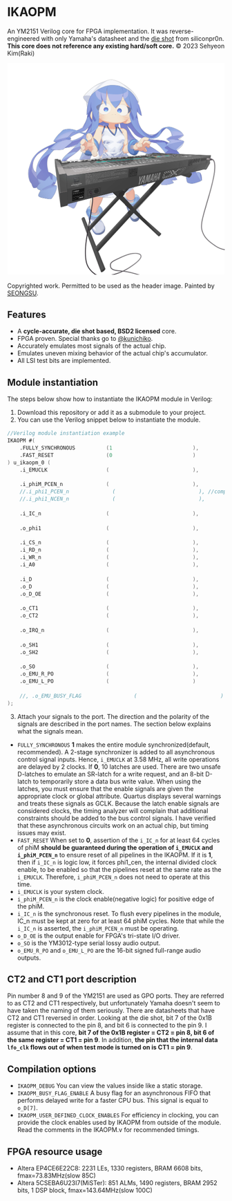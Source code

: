 # IKAOPM
An YM2151 Verilog core for FPGA implementation. It was reverse-engineered with only Yamaha's datasheet and the [die shot](https://siliconpr0n.org/archive/doku.php?id=mcmaster:yamaha:ym2151) from siliconpr0n. **This core does not reference any existing hard/soft core.** © 2023 Sehyeon Kim(Raki)

<p align=center><img alt="header image" src="./resources/ikamusume_dx7.jpg" height="auto" width="640"></p>

Copyrighted work. Permitted to be used as the header image. Painted by [SEONGSU](https://twitter.com/seongsu_twit).

## Features
* A **cycle-accurate, die shot based, BSD2 licensed** core.
* FPGA proven. Special thanks go to [@kunichiko]( https://github.com/kunichiko ).
* Accurately emulates most signals of the actual chip.
* Emulates uneven mixing behavior of the actual chip's accumulator.
* All LSI test bits are implemented.

## Module instantiation
The steps below show how to instantiate the IKAOPM module in Verilog:

1. Download this repository or add it as a submodule to your project.
2. You can use the Verilog snippet below to instantiate the module.

```verilog
//Verilog module instantiation example
IKAOPM #(
    .FULLY_SYNCHRONOUS          (1                          ),
    .FAST_RESET                 (0                          )
) u_ikaopm_0 (
    .i_EMUCLK                   (                           ),

    .i_phiM_PCEN_n              (                           ),
    //.i_phi1_PCEN_n              (                           ), //compilation option
    //.i_phi1_NCEN_n              (                           ),

    .i_IC_n                     (                           ),

    .o_phi1                     (                           ),

    .i_CS_n                     (                           ),
    .i_RD_n                     (                           ),
    .i_WR_n                     (                           ),
    .i_A0                       (                           ),

    .i_D                        (                           ),
    .o_D                        (                           ),
    .o_D_OE                     (                           ),

    .o_CT1                      (                           ),
    .o_CT2                      (                           ),

    .o_IRQ_n                    (                           ),

    .o_SH1                      (                           ),
    .o_SH2                      (                           ),

    .o_SO                       (                           ),
    .o_EMU_R_PO                 (                           ),
    .o_EMU_L_PO                 (                           )

    //, .o_EMU_BUSY_FLAG                 (                           ) //compilation option
);
```
3. Attach your signals to the port. The direction and the polarity of the signals are described in the port names. The section below explains what the signals mean.


* `FULLY_SYNCHRONOUS` **1** makes the entire module synchronized(default, recommended). A 2-stage synchronizer is added to all asynchronous control signal inputs. Hence, `i_EMUCLK` at 3.58 MHz, all write operations are delayed by 2 clocks. If **0**, 10 latches are used. There are two unsafe D-latches to emulate an SR-latch for a write request, and an 8-bit D-latch to temporarily store a data bus write value. When using the latches, you must ensure that the enable signals are given the appropriate clock or global attribute. Quartus displays several warnings and treats these signals as GCLK. Because the latch enable signals are considered clocks, the timing analyzer will complain that additional constraints should be added to the bus control signals. I have verified that these asynchronous circuits work on an actual chip, but timing issues may exist.
* `FAST_RESET` When set to **0**, assertion of the `i_IC_n` for at least 64 cycles of phiM **should be guaranteed during the operation of `i_EMUCLK` and `i_phiM_PCEN_n`** to ensure reset of all pipelines in the IKAOPM. If it is **1**, then if `i_IC_n` is logic low, it forces phi1_cen, the internal divided clock enable, to be enabled so that the pipelines reset at the same rate as the `i_EMUCLK`. Therefore, `i_phiM_PCEN_n` does not need to operate at this time. 
* `i_EMUCLK` is your system clock.
* `i_phiM_PCEN_n` is the clock enable(negative logic) for positive edge of the phiM.
* `i_IC_n` is the synchronous reset. To flush every pipelines in the module, IC_n must be kept at zero for at least 64 phiM cycles. Note that while the `i_IC_n` is asserted, the `i_phiM_PCEN_n` must be operating.
* `o_D_OE` is the output enable for FPGA's tri-state I/O driver.
* `o_SO` is the YM3012-type serial lossy audio output.
* `o_EMU_R_PO` and `o_EMU_L_PO` are the 16-bit signed full-range audio outputs.

## CT2 and CT1 port description
Pin number 8 and 9 of the YM2151 are used as GPO ports. They are referred to as CT2 and CT1 respectively, but unfortunately Yamaha doesn't seem to have taken the naming of them seriously. There are datasheets that have CT2 and CT1 reversed in order. Looking at the die shot, bit 7 of the 0x1B register is connected to the pin 8, and bit 6 is connected to the pin 9. I assume that in this core, **bit 7 of the 0x1B register = CT2 = pin 8, bit 6 of the same register = CT1 = pin 9**. In addition, **the pin that the internal data `lfo_clk` flows out of when test mode is turned on is CT1 = pin 9**.

## Compilation options
* `IKAOPM_DEBUG` You can view the values inside like a static storage.
* `IKAOPM_BUSY_FLAG_ENABLE` A busy flag for an asynchronous FIFO that performs delayed write for a faster CPU bus. This signal is equal to `o_D[7]`.
* `IKAOPM_USER_DEFINED_CLOCK_ENABLES` For efficiency in clocking, you can provide the clock enables used by IKAOPM from outside of the module. Read the comments in the IKAOPM.v for recommended timings.

## FPGA resource usage
* Altera EP4CE6E22C8: 2231 LEs, 1330 registers, BRAM 6608 bits, fmax=73.83MHz(slow 85C)
* Altera 5CSEBA6U23I7(MiSTer): 851 ALMs, 1490 registers, BRAM 2952 bits, 1 DSP block, fmax=143.64MHz(slow 100C)